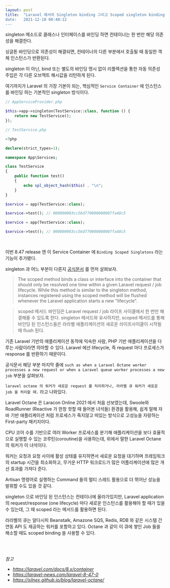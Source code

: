 ```yaml
---
layout: post
title:  "Laravel 에서의 Singleton binding 그리고 Scoped singleton binding
date:   2021-12-10 00:40:12
---
```


singleton 메소드로 클래스나 인터페이스를 바인딩 하면 컨테이너는 한 번만 해당 의존성을 해결한다. 

싱글톤 바인딩으로 의존성이 해결되면, 컨테이너의 다른 부분에서 호출될 때 동일한 객체 인스턴스가 반환된다.

singleton 이 아닌, bind 또는 별도의 바인딩 명시 없이 리플렉션을 통한 자동 의존성 주입은 각 다른 오브젝트 해시값을 리턴하게 된다.

여기까지가 Laravel 의 가장 기본이 되는, 핵심적인 `Service Container` 에 인스턴스를 바인딩 하는 기본적인 singleton 방식이다.
```php
// AppServiceProvider.php

$this->app->singleton(TestService::class, function () {
    return new TestService();
});
```

```php
// TestService.php

<?php

declare(strict_types=1);

namespace App\Services;

class TestService
{
    public function test()
    {
        echo spl_object_hash($this) . "\n";
    }
}
```

```php
$service = app(TestService::class);

$service->test(); // 000000003cc56d770000000007fa48c5

$service = app(TestService::class);

$service->test(); // 000000003cc56d770000000007fa48c5
```

<br>

이번 8.47 release 엔 이 Service Container 에 `Binding Scoped Singletons` 라는 기능이 추가됐다.

singleton 과 어느 부분이 다른지 [공식문서](https://laravel.com/docs/8.x/container#binding-scoped) 를 먼저 살펴보자.

> The scoped method binds a class or interface into the container that should only be resolved one time within a given Laravel request / job lifecycle. While this method is similar to the singleton method, instances registered using the scoped method will be flushed whenever the Laravel application starts a new "lifecycle".

> scoped 메서드 바인딩은 Laravel request / job 라이프 사이클에서 한 번만 해결해줄 수 있도록 한다. singleton 메서드와 유사하지만, scoped 메서드를 통해 바인딩 된 인스턴스들은 라라벨 애플리케이션의 새로운 라이프사이클이 시작될 때 flush 된다.

기존 Laravel 기반의 애플리케이션 동작에 익숙한 사람, PHP 기반 애플리케이션을 다루는 사람이라면 의아할 수 있다. Laravel 에선 lifecycle, 즉 request 마다 프로세스가 response 를 반환하기 때문이다.

공식문서 해당 부분 마지막 줄에 `such as when a Laravel Octane worker processes a new request or when a Laravel queue worker processes a new job` 부분을 살펴보자.

`laravel octane 의 워커가 새로운 request 를 처리하거나, 라라벨 큐 워커가 새로운 job 을 처리할 때.` 라고 나와있다.

Laravel Octane 은 Laracon Online 2021 에서 처음 선보였는데, Swoole와 RoadRunner (Reactive 가 한창 핫할 때 들어본 녀석들) 환경을 활용해, 쉽게 말해 자바 기반 애플리케이션 처럼 프로세스가 죽지않고 떠있는 방식으로 고성능을 자랑하는 First-party 패키지이다.

CPU 코어 수를 기반으로 여러 Worker 프로세스를 분기해 애플리케이션을 보다 효율적으로 실행할 수 있는 코루틴(coroutine)을 사용하는데, 위에서 말한 Laravel Octane 의 워커가 이 녀석이다.

워커는 요청과 요청 사이에 활성 상태를 유지하면서 새로운 요청을 대기하며 프레임워크의 startup 시간을 최소화하고, 무거운 HTTP 워크로드가 많은 어플리케이션에 많은 개선 효과를 가져다 준다.

Artisan 명령어로 실행하는 Command 들의 멀티 스레드 활용으로 더 뛰어난 성능을 발휘할 수도 있을 것 같다.

singleton 으로 바인딩 된 인스턴스는 컨테이너에 올라가있지만, Laravel application 의 request/response (one lifecycle) 마다 새로운 인스턴스를 활용해야 할 때가 있을 수 있는데, 그 때 scoped 라는 메서드를 활용하면 된다.

라라벨의 큐는 알다시피 Beanstalk, Amazone SQS, Redis, RDB 와 같은 시스템 간 연동 API 도 제공하는 워커를 포함하고 있다. Octane 과 같이 이 큐에 쌓인 Job 들을 해소할 때도 scoped binding 을 사용할 수 있다.

<br><br>

_참고_
- _https://laravel.com/docs/8.x/container_
- _https://laravel-news.com/laravel-8-47-0_
- _https://silnex.github.io/blog/laravel-octane/_

<br><br><br>
